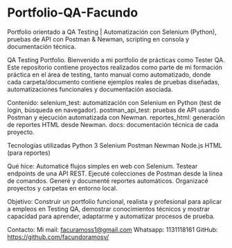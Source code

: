 # Portfolio-QA-Facundo
Portfolio orientado a QA Testing | Automatización con Selenium (Python), pruebas de API con Postman &amp; Newman, scripting en consola y documentación técnica. 

QA Testing Portfolio.
Bienvenido a mi portfolio de prácticas como Tester QA.
Este repositorio contiene proyectos realizados como parte de mi formación práctica en el área de testing, tanto manual como automatizado, donde cada carpeta/documento contiene ejemplos reales de pruebas diseñadas, automatizaciones funcionales y documentación asociada.

Contenido:
selenium_test: automatización con Selenium en Python (test de login, búsqueda en navegador).
postman_api_test: pruebas de API usando Postman y ejecución automatizada con Newman.
reportes_html: generación de reportes HTML desde Newman.
docs: documentación técnica de cada proyecto.

Tecnologías utilizadas
Python 3
Selenium
Postman
Newman
Node.js
HTML (para reportes)

Qué hice:
Automaticé flujos simples en web con Selenium.
Testear endpoints de una API REST.
Ejecuté colecciones de Postman desde la línea de comandos.
Generé y documenté reportes automáticos.
Organizacé proyectos y carpetas en entorno local.

Objetivo:
Construir un portfolio funcional, realista y profesional para aplicar a empleos en Testing QA, demostrar conocimientos técnicos y mostrar capacidad para aprender, adaptarme y automatizar procesos de prueba.

Contacto:
Mi mail: facuramoss1@gmail.com
Whatsapp: 1131118161
GitHub: https://github.com/facundoramosv/

